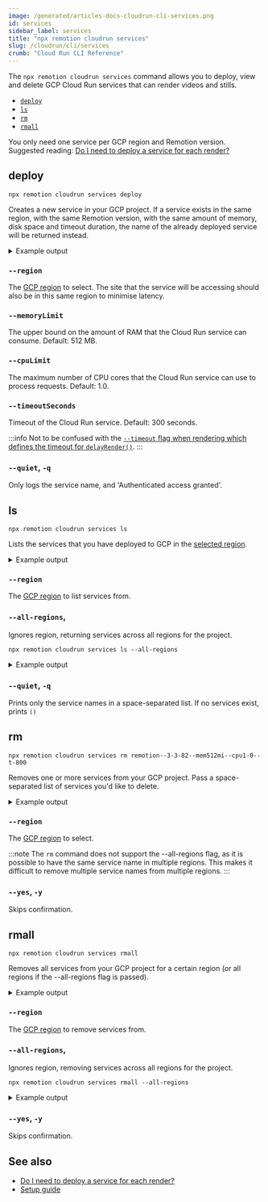 ```yaml
---
image: /generated/articles-docs-cloudrun-cli-services.png
id: services
sidebar_label: services
title: "npx remotion cloudrun services"
slug: /cloudrun/cli/services
crumb: "Cloud Run CLI Reference"
---
```


The `npx remotion cloudrun services` command allows you to deploy, view and delete GCP Cloud Run services that can render videos and stills.

- [`deploy`](#deploy)
- [`ls`](#ls)
- [`rm`](#rm)
- [`rmall`](#rmall)

You only need one service per GCP region and Remotion version. Suggested reading: [Do I need to deploy a service for each render?](/docs/cloudrun/faq#do-i-need-to-deploy-a-service-for-each-render)

## deploy

```
npx remotion cloudrun services deploy
```

Creates a new service in your GCP project. If a service exists in the same region, with the same Remotion version, with the same amount of memory, disk space and timeout duration, the name of the already deployed service will be returned instead.

<details>
<summary>
Example output
</summary>
<pre>
Validating Deployment of Cloud Run Service:<br/><br/>
Remotion Version:  3.3.95<br/>
Memory Limit:      2Gi<br/>
CPU Limit:         1.0<br/>
Timeout:           300<br/>
Project Name:      remotion-example<br/>
Region:            us-east1<br/><br/>
Deploying Cloud Run Service...<br/><br/><br/>
Cloud Run Deployed!<br/><br/>
Service name:      remotion--3-3-95--mem512mi--cpu2--t-1200<br/>
Version:           3.3.95<br/>
CPU Limit:         2<br/>
Memory Limit:      512Mi<br/>
Timeout:           1200sec<br/>
Region:            us-east1<br/>
Service URL:       https://remotion--3-3-95--mem512mi--cpu2--t-1200-1a2b3c4d5e-ue.a.run.app<br/>
GCP Console URL:   https://console.cloud.google.com/run/detail/us-east1/remotion--3-3-95--mem512mi--cpu2--t-1200/logs<br/><br/>
</pre>
</details>

### `--region`

The [GCP region](/docs/cloudrun/region-selection) to select. The site that the service will be accessing should also be in this same region to minimise latency.

### `--memoryLimit`

The upper bound on the amount of RAM that the Cloud Run service can consume. Default: 512 MB.

### `--cpuLimit`

The maximum number of CPU cores that the Cloud Run service can use to process requests. Default: 1.0.

### `--timeoutSeconds`

Timeout of the Cloud Run service. Default: 300 seconds.

:::info
Not to be confused with the [`--timeout` flag when rendering which defines the timeout for `delayRender()`](/docs/cli/render#--timeout).
:::

### `--quiet`, `-q`

Only logs the service name, and 'Authenticated access granted'.

## ls

```
npx remotion cloudrun services ls
```

Lists the services that you have deployed to GCP in the [selected region](/docs/cloudrun/region-selection).

<details>
<summary>
Example output
</summary>
<pre>
2 services in us-east1<br/><br/>
Service name:      remotion--3-3-95--mem512mi--cpu2--t-1200<br/>
Version:           3.3.95<br/>
CPU Limit:         2<br/>
Memory Limit:      512Mi<br/>
Timeout:           1200sec<br/>
Region:            us-east1<br/>
Service URL:       https://remotion--3-3-95--mem512mi--cpu2--t-1200-1a2b3c4d5e-ue.a.run.app<br/>
GCP Console URL:   https://console.cloud.google.com/run/detail/us-east1/remotion--3-3-95--mem512mi--cpu2--t-1200/logs<br/><br/>
Service name:      remotion--3-3-82--mem512mi--cpu1-0--t-800<br/>
Version:           3.3.82<br/>
CPU Limit:         1.0<br/>
Memory Limit:      512Mi<br/>
Timeout:           800sec<br/>
Region:            us-east1<br/>
Service URL:       https://remotion--3-3-82--mem512mi--cpu1-0--t-800-1a2b3c4d5e-ue.a.run.app<br/>
GCP Console URL:   https://console.cloud.google.com/run/detail/us-east1/remotion--3-3-82--mem512mi--cpu1-0--t-800/logs<br/><br/>
</pre>
</details>

### `--region`

The [GCP region](/docs/cloudrun/region-selection) to list services from.

### `--all-regions`,

Ignores region, returning services across all regions for the project.

```
npx remotion cloudrun services ls --all-regions
```

<details>
<summary>
Example output
</summary>
<pre>
3 services in all regions<br/><br/>
Service name:      remotion--3-3-82--mem512mi--cpu1-0--t-800<br/>
Version:           3.3.82<br/>
CPU Limit:         1.0<br/>
Memory Limit:      512Mi<br/>
Timeout:           800sec<br/>
Region:            us-central1<br/>
Service URL:       https://remotion--3-3-82--mem512mi--cpu1-0--t-800-1a2b3c4d5e-uc.a.run.app<br/>
GCP Console URL:   https://console.cloud.google.com/run/detail/us-central1/remotion--3-3-82--mem512mi--cpu1-0--t-800/logs<br/><br/>
Service name:      remotion--3-3-95--mem512mi--cpu2--t-1200<br/>
Version:           3.3.95<br/>
CPU Limit:         2<br/>
Memory Limit:      512Mi<br/>
Timeout:           1200sec<br/>
Region:            us-east1<br/>
Service URL:       https://remotion--3-3-95--mem512mi--cpu2--t-1200-1a2b3c4d5e-ue.a.run.app<br/>
GCP Console URL:   https://console.cloud.google.com/run/detail/us-east1/remotion--3-3-95--mem512mi--cpu2--t-1200/logs<br/><br/>
Service name:      remotion--3-3-82--mem512mi--cpu1-0--t-800<br/>
Version:           3.3.82<br/>
CPU Limit:         1.0<br/>
Memory Limit:      512Mi<br/>
Timeout:           800sec<br/>
Region:            us-east1<br/>
Service URL:       https://remotion--3-3-82--mem512mi--cpu1-0--t-800-1a2b3c4d5e-ue.a.run.app<br/>
GCP Console URL:   https://console.cloud.google.com/run/detail/us-east1/remotion--3-3-82--mem512mi--cpu1-0--t-800/logs
</pre>
</details>

### `--quiet`, `-q`

Prints only the service names in a space-separated list. If no services exist, prints `()`

## rm

```
npx remotion cloudrun services rm remotion--3-3-82--mem512mi--cpu1-0--t-800
```

Removes one or more services from your GCP project. Pass a space-separated list of services you'd like to delete.

<details>
<summary>
Example output
</summary>
<pre>
<br/>
Service name:      remotion--3-3-82--mem2gi--cpu1-0--t-800<br/>
Version:           3.3.82<br/>
CPU Limit:         1.0<br/>
Memory Limit:      2Gi<br/>
Timeout:           300sec<br/>
Region:            us-east1<br/>
Service URL:       https://remotion--3-3-82--mem2gi--cpu1-0--t-800-1a2b3c4d5e-ue.a.run.app<br/>
GCP Console URL:   https://console.cloud.google.com/run/detail/us-east1/remotion--3-3-82--mem2gi--cpu1-0--t-800/logs
Delete? (Y/n):  Y<br/>
Deleted!
<br/>

</pre>
</details>

### `--region`

The [GCP region](/docs/cloudrun/region-selection) to select.

:::note
The `rm` command does not support the --all-regions flag, as it is possible to have the same service name in multiple regions. This makes it difficult to remove multiple service names from multiple regions.
:::

### `--yes`, `-y`

Skips confirmation.

## rmall

```
npx remotion cloudrun services rmall
```

Removes all services from your GCP project for a certain region (or all regions if the --all-regions flag is passed).

<details>
<summary>
Example output
</summary>
<pre>
2 services in us-east1<br/><br/>
Service name:      remotion--3-3-95--mem512mi--cpu2--t-1200<br/>
Version:           3.3.95<br/>
CPU Limit:         2<br/>
Memory Limit:      512Mi<br/>
Timeout:           1200sec<br/>
Region:            us-east1<br/>
Service URL:       https://remotion--3-3-95--mem512mi--cpu2--t-1200-1a2b3c4d5e-ue.a.run.app<br/>
GCP Console URL:   https://console.cloud.google.com/run/detail/us-east1/remotion--3-3-95--mem512mi--cpu2--t-1200/logs<br/><br/>
Delete? (Y/n) n<br/>
Skipping service - remotion--3-3-95--mem512mi--cpu2--t-1200.<br/><br/>
Service name:      remotion--3-3-82--mem512mi--cpu1-0--t-800<br/>
Version:           3.3.82<br/>
CPU Limit:         1.0<br/>
Memory Limit:      512Mi<br/>
Timeout:           800sec<br/>
Region:            us-east1<br/>
Service URL:       https://remotion--3-3-82--mem512mi--cpu1-0--t-800-1a2b3c4d5e-ue.a.run.app<br/>
GCP Console URL:   https://console.cloud.google.com/run/detail/us-east1/remotion--3-3-82--mem512mi--cpu1-0--t-800/logs<br/><br/>
Delete? (Y/n) n<br/>
Skipping service - remotion--3-3-82--mem512mi--cpu1-0--t-800.<br/>
</pre>
</details>

### `--region`

The [GCP region](/docs/cloudrun/region-selection) to remove services from.

### `--all-regions`,

Ignores region, removing services across all regions for the project.

```
npx remotion cloudrun services rmall --all-regions
```

<details>
<summary>
Example output
</summary>
<pre>
3 services in all regions<br/><br/>
Service name:      remotion--3-3-82--mem512mi--cpu1-0--t-800<br/>
Version:           3.3.82<br/>
CPU Limit:         1.0<br/>
Memory Limit:      512Mi<br/>
Timeout:           800sec<br/>
Region:            us-central1<br/>
Service URL:       https://remotion--3-3-82--mem512mi--cpu1-0--t-800-1a2b3c4d5e-ue.a.run.app<br/>
GCP Console URL:   https://console.cloud.google.com/run/detail/us-central1/remotion--3-3-82--mem512mi--cpu1-0--t-800/logs<br/><br/>
Delete? (Y/n) n<br/>
Service name:      remotion--3-3-95--mem512mi--cpu2--t-1200<br/>
Version:           3.3.95<br/>
CPU Limit:         2<br/>
Memory Limit:      512Mi<br/>
Timeout:           1200sec<br/>
Region:            us-east1<br/>
Service URL:       https://remotion--3-3-95--mem512mi--cpu2--t-1200-1a2b3c4d5e-ue.a.run.app<br/>
GCP Console URL:   https://console.cloud.google.com/run/detail/us-east1/remotion--3-3-95--mem512mi--cpu2--t-1200/logs<br/><br/>
Delete? (Y/n) n<br/>
Skipping service - remotion--3-3-95--mem512mi--cpu2--t-1200.<br/><br/>
Service name:      remotion--3-3-82--mem512mi--cpu1-0--t-800<br/>
Version:           3.3.82<br/>
CPU Limit:         1.0<br/>
Memory Limit:      512Mi<br/>
Timeout:           800sec<br/>
Region:            us-east1<br/>
Service URL:       https://remotion--3-3-82--mem512mi--cpu1-0--t-800-1a2b3c4d5e-ue.a.run.app<br/>
GCP Console URL:   https://console.cloud.google.com/run/detail/us-east1/remotion--3-3-82--mem512mi--cpu1-0--t-800/logs<br/><br/>
Delete? (Y/n) n<br/>
Skipping service - remotion--3-3-82--mem512mi--cpu1-0--t-800.<br/>
</pre>
</details>

### `--yes`, `-y`

Skips confirmation.

## See also

- [Do I need to deploy a service for each render?](/docs/cloudrun/faq#do-i-need-to-deploy-a-service-for-each-render)
- [Setup guide](/docs/cloudrun/setup)
